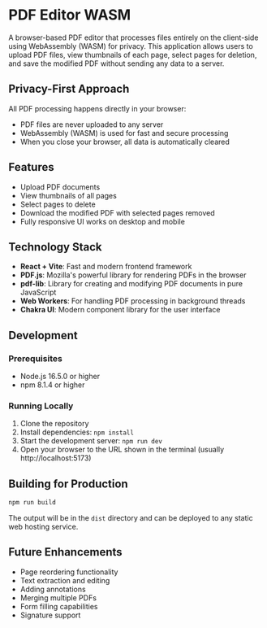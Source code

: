 # PDF Editor WASM

A browser-based PDF editor that processes files entirely on the client-side using WebAssembly (WASM) for privacy. This application allows users to upload PDF files, view thumbnails of each page, select pages for deletion, and save the modified PDF without sending any data to a server.

## Privacy-First Approach

All PDF processing happens directly in your browser:

- PDF files are never uploaded to any server
- WebAssembly (WASM) is used for fast and secure processing
- When you close your browser, all data is automatically cleared

## Features

- Upload PDF documents
- View thumbnails of all pages
- Select pages to delete
- Download the modified PDF with selected pages removed
- Fully responsive UI works on desktop and mobile

## Technology Stack

- **React + Vite**: Fast and modern frontend framework
- **PDF.js**: Mozilla's powerful library for rendering PDFs in the browser
- **pdf-lib**: Library for creating and modifying PDF documents in pure JavaScript
- **Web Workers**: For handling PDF processing in background threads
- **Chakra UI**: Modern component library for the user interface

## Development

### Prerequisites

- Node.js 16.5.0 or higher
- npm 8.1.4 or higher

### Running Locally

1. Clone the repository
2. Install dependencies: `npm install`
3. Start the development server: `npm run dev`
4. Open your browser to the URL shown in the terminal (usually http://localhost:5173)

## Building for Production

```bash
npm run build
```

The output will be in the `dist` directory and can be deployed to any static web hosting service.

## Future Enhancements

- Page reordering functionality
- Text extraction and editing
- Adding annotations
- Merging multiple PDFs
- Form filling capabilities
- Signature support
